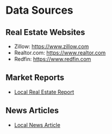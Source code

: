 # Data Sources
## Real Estate Websites
- Zillow: https://www.zillow.com
- Realtor.com: https://www.realtor.com
- Redfin: https://www.redfin.com
## Market Reports
- [Local Real Estate Report](URL)
## News Articles
- [Local News Article](URL)
